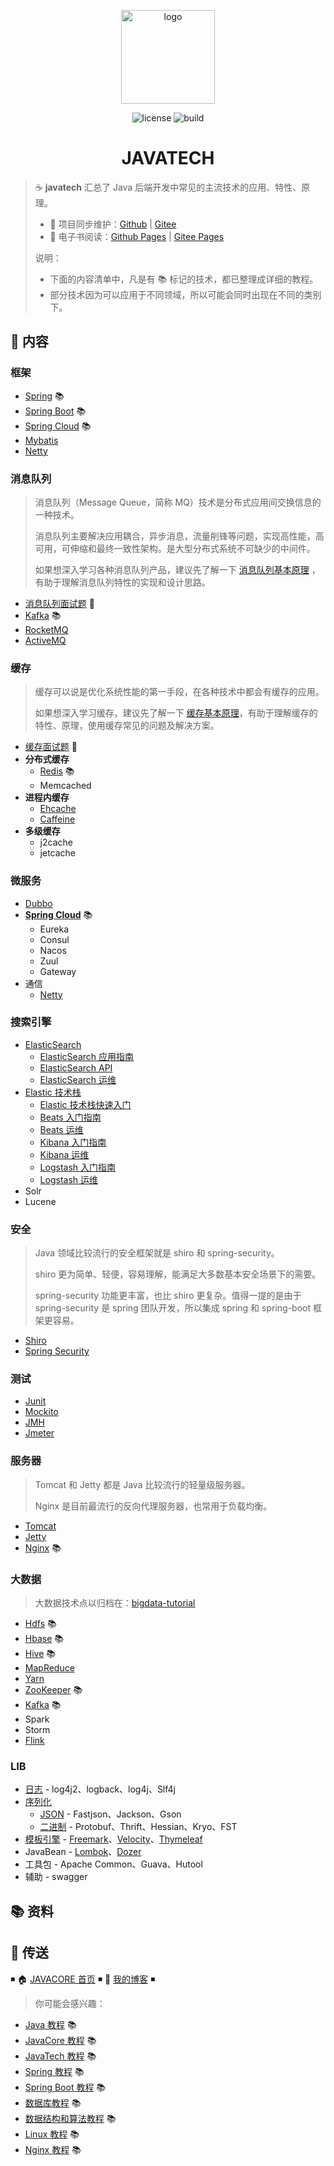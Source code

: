 <p align="center">
    <a href="https://dunwu.github.io/javatech/" target="_blank" rel="noopener noreferrer">
        <img src="http://dunwu.test.upcdn.net/common/logo/dunwu-logo.png" alt="logo" width="150px"/>
    </a>
</p>

<p align="center">
    <img src="https://badgen.net/github/license/dunwu/javatech" alt="license">
    <img src="https://travis-ci.com/dunwu/javatech.svg?branch=master" alt="build">
</p>

<h1 align="center">JAVATECH</h1>

> ☕ **javatech** 汇总了 Java 后端开发中常见的主流技术的应用、特性、原理。
>
> - 🔁 项目同步维护：[Github](https://github.com/dunwu/javatech/) | [Gitee](https://gitee.com/turnon/javatech/)
> - 📖 电子书阅读：[Github Pages](https://dunwu.github.io/javatech/) | [Gitee Pages](http://turnon.gitee.io/javatech/)
>
> 说明：
>
> - 下面的内容清单中，凡是有 📚 标记的技术，都已整理成详细的教程。
> - 部分技术因为可以应用于不同领域，所以可能会同时出现在不同的类别下。

## 📖 内容

### 框架

- [Spring](https://dunwu.github.io/spring-tutorial/) 📚
- [Spring Boot](https://dunwu.github.io/spring-boot-tutorial/) 📚
- [Spring Cloud](https://github.com/dunwu/spring-cloud-tutorial) 📚
- [Mybatis](docs/framework/mybatis.md)
- [Netty](docs/soa/netty.md)

### 消息队列

> 消息队列（Message Queue，简称 MQ）技术是分布式应用间交换信息的一种技术。
>
> 消息队列主要解决应用耦合，异步消息，流量削锋等问题，实现高性能，高可用，可伸缩和最终一致性架构。是大型分布式系统不可缺少的中间件。
>
> 如果想深入学习各种消息队列产品，建议先了解一下 [消息队列基本原理](https://github.com/dunwu/blog/blob/master/source/_posts/distributed/mq-theory.md) ，有助于理解消息队列特性的实现和设计思路。

- [消息队列面试题](docs/mq/mq-interview.md) 💯
- [Kafka](https://github.com/dunwu/bigdata-tutorial/tree/master/docs/kafka) 📚
- [RocketMQ](docs/mq/rocketmq.md)
- [ActiveMQ](docs/mq/activemq.md)

### 缓存

> 缓存可以说是优化系统性能的第一手段，在各种技术中都会有缓存的应用。
>
> 如果想深入学习缓存，建议先了解一下 [缓存基本原理](https://github.com/dunwu/blog/blob/master/source/_posts/distributed/cache-theory.md)，有助于理解缓存的特性、原理，使用缓存常见的问题及解决方案。

- [缓存面试题](docs/cache/cache-interview.md) 💯
- **分布式缓存**
  - [Redis](https://github.com/dunwu/db-tutorial/tree/master/docs/nosql/redis) 📚
  - Memcached
- **进程内缓存**
  - [Ehcache](docs/cache/Ehcache.md)
  - [Caffeine](docs/cache/Caffeine.md)
- **多级缓存**
  - j2cache
  - jetcache

### 微服务

- [Dubbo](docs/soa/dubbo.md)
- [**Spring Cloud**](https://github.com/dunwu/spring-cloud-tutorial) 📚
  - Eureka
  - Consul
  - Nacos
  - Zuul
  - Gateway
- 通信
  - [Netty](docs/soa/netty.md)

### 搜索引擎

- [ElasticSearch](docs/search/elasticsearch)
  - [ElasticSearch 应用指南](docs/search/elasticsearch/elasticsearch-quickstart.md)
  - [ElasticSearch API](docs/search/elasticsearch/elasticsearch-api.md)
  - [ElasticSearch 运维](docs/search/elasticsearch/elasticsearch-ops.md)
- [Elastic 技术栈](docs/search)
  - [Elastic 技术栈快速入门](docs/search/elastic-quickstart.md)
  - [Beats 入门指南](docs/search/elastic-beats.md)
  - [Beats 运维](docs/search/elastic-beats-ops.md)
  - [Kibana 入门指南](docs/search/elastic-kibana.md)
  - [Kibana 运维](docs/search/elastic-kibana-ops.md)
  - [Logstash 入门指南](docs/search/elastic-logstash.md)
  - [Logstash 运维](docs/search/elastic-logstash-ops.md)
- Solr
- Lucene

### 安全

> Java 领域比较流行的安全框架就是 shiro 和 spring-security。
>
> shiro 更为简单、轻便，容易理解，能满足大多数基本安全场景下的需要。
>
> spring-security 功能更丰富，也比 shiro 更复杂。值得一提的是由于 spring-security 是 spring 团队开发，所以集成 spring 和 spring-boot 框架更容易。

- [Shiro](docs/security/shiro.md)
- [Spring Security](docs/security/spring-security.md)

### 测试

- [Junit](docs/test/junit.md)
- [Mockito](docs/test/mockito.md)
- [JMH](docs/test/jmh.md)
- [Jmeter](docs/test/jmeter.md)

### 服务器

> Tomcat 和 Jetty 都是 Java 比较流行的轻量级服务器。
>
> Nginx 是目前最流行的反向代理服务器，也常用于负载均衡。

- [Tomcat](docs/server/tomcat.md)
- [Jetty](docs/server/jetty.md)
- [Nginx](https://github.com/dunwu/nginx-tutorial) 📚

### 大数据

> 大数据技术点以归档在：[bigdata-tutorial](https://github.com/dunwu/bigdata-tutorial)

- [Hdfs](https://github.com/dunwu/bigdata-tutorial/blob/master/docs/hdfs) 📚
- [Hbase](https://github.com/dunwu/bigdata-tutorial/tree/master/docs/hbase) 📚
- [Hive](https://github.com/dunwu/bigdata-tutorial/tree/master/docs/hive) 📚
- [MapReduce](https://github.com/dunwu/bigdata-tutorial/blob/master/docs/mapreduce/mapreduce.md)
- [Yarn](https://github.com/dunwu/bigdata-tutorial/blob/master/docs/yarn.md)
- [ZooKeeper](https://github.com/dunwu/bigdata-tutorial/tree/master/docs/zookeeper) 📚
- [Kafka](https://github.com/dunwu/bigdata-tutorial/tree/master/docs/kafka) 📚
- Spark
- Storm
- [Flink](https://github.com/dunwu/bigdata-tutorial/tree/master/docs/flink)

### LIB

- [日志](docs/lib/javalib-log.md) - log4j2、logback、log4j、Slf4j
- [序列化](docs/lib/serialized/)
  - [JSON](docs/lib/serialized/javalib-json.md) - Fastjson、Jackson、Gson
  - [二进制](docs/lib/serialized/javalib-binary.md) - Protobuf、Thrift、Hessian、Kryo、FST
- [模板引擎](docs/lib/template) - [Freemark](docs/lib/template/freemark.md)、[Velocity](docs/lib/template/velocity.md)、[Thymeleaf](docs/lib/template/thymeleaf.md)
- JavaBean - [Lombok](docs/lib/bean/lombok.md)、[Dozer](docs/lib/bean/dozer.md)
- 工具包 - Apache Common、Guava、Hutool
- 辅助 - swagger

## 📚 资料

## 🚪 传送

◾ 🏠 [JAVACORE 首页](https://github.com/dunwu/javacore) ◾ 🎯 [我的博客](https://github.com/dunwu/blog) ◾

> 你可能会感兴趣：

- [Java 教程](https://github.com/dunwu/java-tutorial) 📚
- [JavaCore 教程](https://dunwu.github.io/javacore/) 📚
- [JavaTech 教程](https://dunwu.github.io/javatech/) 📚
- [Spring 教程](https://dunwu.github.io/spring-tutorial/) 📚
- [Spring Boot 教程](https://dunwu.github.io/spring-boot-tutorial/) 📚
- [数据库教程](https://dunwu.github.io/db-tutorial/) 📚
- [数据结构和算法教程](https://dunwu.github.io/algorithm-tutorial/) 📚
- [Linux 教程](https://dunwu.github.io/linux-tutorial/) 📚
- [Nginx 教程](https://github.com/dunwu/nginx-tutorial/) 📚

